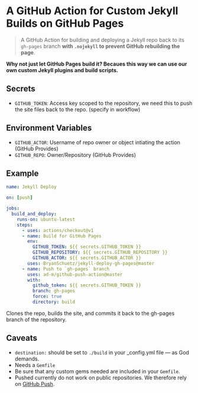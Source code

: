 # A GitHub Action for Custom Jekyll Builds on GitHub Pages

> A GitHub Action for building and deploying a Jekyll repo back to its `gh-pages` branch **with `.nojekyll` to prevent GitHub rebuilding the page**.

**Why not just let GitHub Pages build it? Becaues this way we can use our own custom Jekyll plugins and build scripts.**

## Secrets

* `GITHUB_TOKEN`: Access key scoped to the repository, we need this to push the site files back to the repo. (specify in workflow)
  
## Environment Variables

* `GITHUB_ACTOR`: Username of repo owner or object intiating the action (GitHub Provides)
* `GITHUB_REPO`: Owner/Repository (GitHub Provides)

## Example

```yml
name: Jekyll Deploy

on: [push]

jobs:
  build_and_deploy:
    runs-on: ubuntu-latest
    steps:
      - uses: actions/checkout@v1
      - name: Build for GitHub Pages
        env:
          GITHUB_TOKEN: ${{ secrets.GITHUB_TOKEN }}
          GITHUB_REPOSITORY: ${{ secrets.GITHUB_REPOSITORY }}
          GITHUB_ACTOR: ${{ secrets.GITHUB_ACTOR }}
        uses: BryanSchuetz/jekyll-deploy-gh-pages@master
      - name: Push to `gh-pages` branch
        uses: ad-m/github-push-action@master
        with:
          github_token: ${{ secrets.GITHUB_TOKEN }}
          branch: gh-pages
          force: true
          directory: build
```

Clones the repo, builds the site, and commits it back to the gh-pages branch of the repository.

## Caveats

* `destination:` should be set to `./build` in your _config.yml file — as God demands.
* Needs a `Gemfile`
* Be sure that any custom gems needed are included in your `Gemfile`.
* Pushed currently do not work on public repositories. We therefore rely on [GitHub Push](https://github.com/marketplace/actions/github-push).

